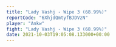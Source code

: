 ```yaml
---
title: "Lady Vashj - Wipe 3 (68.99%)"
reportCode: "6XhjdQmtyfBJDVzN"
player: "Ankw"
fight: "Lady Vashj - Wipe 3 (68.99%)"
date: 2021-10-03T19:05:08.133000+00:00
---
```

